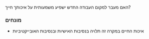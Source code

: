 האם מעבר למקום העבודה החדש ישפיע משמעותית על איכותך חייך?
### מונחים
* איכות החיים במקרה זה תלויה בנסיבות האישיות ובנסיבות האובייקטיביות